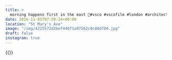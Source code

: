 ```yaml
---
title: >
  morning happens first in the east 🌇#vsco #vscofilm #london #architecture
date: 2016-11-05T07:59:24+00:00
location: "St Mary's Axe"
image: "/img/4225572d2bef446f1a97562c0c08df04.jpg"
draft: false
instagram: true
---
```


{{<photo src="/img/4225572d2bef446f1a97562c0c08df04.jpg">}}
